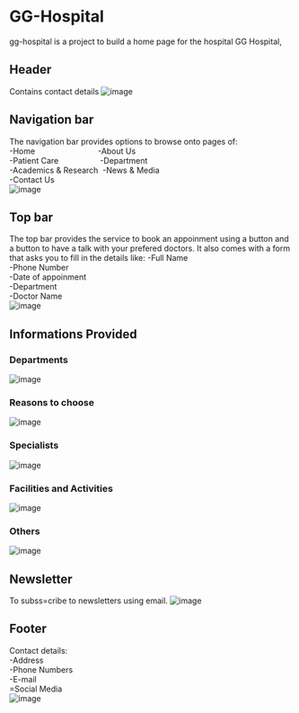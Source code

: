 # GG-Hospital
gg-hospital is a project to build a home page for the hospital GG Hospital,
## Header
Contains contact details
![image](https://github.com/JoelJOL/gg-hospital/assets/63315432/f718ebab-cffe-4372-8424-0dcc632e5c4c)

## Navigation bar
The navigation bar provides options to browse onto pages of:  
-Home&emsp;&emsp;&emsp;&emsp;&emsp;&emsp;&emsp;&emsp;-About Us  
-Patient Care&emsp;&emsp;&emsp;&emsp;&emsp;&nbsp;-Department  
-Academics & Research&nbsp;&nbsp;-News & Media  
-Contact Us  
![image](https://github.com/JoelJOL/gg-hospital/assets/63315432/0ea83cd6-196a-43a0-a083-cd198172ab71)
## Top bar
The top bar provides the service to book an appoinment using a button and a button to have a talk with your prefered doctors.
It also comes with a form that asks you to fill in the details like:
-Full Name  
-Phone Number  
-Date of appoinment  
-Department  
-Doctor Name  
![image](https://github.com/JoelJOL/gg-hospital/assets/63315432/9bb74d97-f4ae-4868-b291-201041600d1d)
## Informations Provided
### Departments
![image](https://github.com/JoelJOL/gg-hospital/assets/63315432/8af2e658-2355-4069-ba72-a7eda19c2462)
### Reasons to choose
![image](https://github.com/JoelJOL/gg-hospital/assets/63315432/9e3ac160-b20f-4e8f-9db8-08d39cc62a8b)
### Specialists
![image](https://github.com/JoelJOL/gg-hospital/assets/63315432/6d6818cf-d5c4-471b-a54c-b1e72b79dd0a)
### Facilities and Activities
![image](https://github.com/JoelJOL/gg-hospital/assets/63315432/d8de7da7-a4f0-431f-ae34-4f73401553a4)
### Others
![image](https://github.com/JoelJOL/gg-hospital/assets/63315432/6dc756ed-d6ca-43b2-bac9-a824af17093b)
## Newsletter
To subss=cribe to newsletters using email.
![image](https://github.com/JoelJOL/gg-hospital/assets/63315432/0ec1a0b2-90fd-4148-8b84-b840d0fde526)
## Footer
Contact details:  
-Address  
-Phone Numbers  
-E-mail  
=Social Media  
![image](https://github.com/JoelJOL/gg-hospital/assets/63315432/f35b292c-e176-49d1-8a46-700694f1c8ac)






